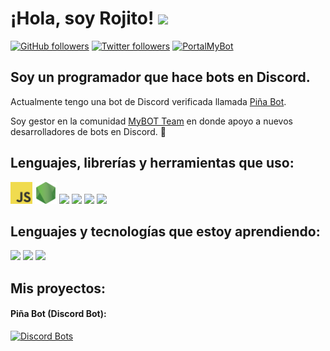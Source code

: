 # ¡Hola, soy Rojito! <img src="https://media.giphy.com/media/hvRJCLFzcasrR4ia7z/giphy.gif" width="25px">
[![GitHub followers](https://img.shields.io/github/followers/MrRojito-Dev?label=Follow&style=social)](https://github.com/MrRojito-Dev)
[![Twitter followers](https://img.shields.io/twitter/follow/MrRojito_?label=Follow&style=social)](https://twitter.com/MrRojito_)
[![PortalMyBot](https://img.shields.io/badge/Follow-MyBOT%20Team-blue?style=social)](https://mybo.me/rojito)

## Soy un programador que hace bots en Discord.
Actualmente tengo una bot de Discord verificada llamada [Piña Bot](https://top.gg/bot/744386070552117278).

Soy gestor en la comunidad [MyBOT Team](https://discord.gg/g6ssSmK) en donde apoyo a nuevos desarrolladores de bots en Discord. 🎈

## Lenguajes, librerías y herramientas que uso:
<code><img height="35" src="https://raw.githubusercontent.com/github/explore/80688e429a7d4ef2fca1e82350fe8e3517d3494d/topics/javascript/javascript.png"></code>
<code><img height="35" src="https://raw.githubusercontent.com/github/explore/80688e429a7d4ef2fca1e82350fe8e3517d3494d/topics/nodejs/nodejs.png"></code>
<code><img height="35" src="https://blog.almin.dev/static/media/logo.1787600a.png"></code>
<code><img height="35" src="https://img.icons8.com/color/480/mongodb.png"></code>
<code><img height="35" src="https://cdn.worldvectorlogo.com/logos/npm-2.svg"></code>
<code><img height="35" src="https://cdn.worldvectorlogo.com/logos/git-icon.svg"></code>

## Lenguajes y tecnologías que estoy aprendiendo:
<code><img height="35" src="https://image.flaticon.com/icons/png/512/1216/1216733.png"></code>
<code><img height="35" src="http://monarchtechnologiesinc.com/assets/images/icons/technologies/logo-css3.png"></code>
<code><img height="35" src="https://jesuswisord.github.io/cd7bb6bec60f6799aa174b4e07b92ea4.png"></code>

## Mis proyectos:
#### Piña Bot (Discord Bot):
[![Discord Bots](https://top.gg/api/widget/744386070552117278.svg)](https://top.gg/bot/744386070552117278)
